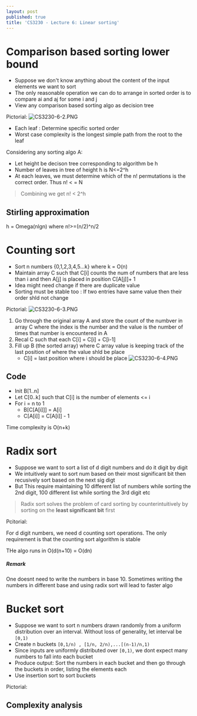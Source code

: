 ```yaml
---
layout: post
published: true
title: 'CS3230 - Lecture 6: Linear sorting'
---
```

# Comparison based sorting lower bound 
- Suppose we don't know anything about the content of the input elements we want to sort
- The only reasonable operation we can do to arrange in sorted order is to compare ai and aj for some i and j
- View any comparison based sorting algo as decision tree

Pictorial:
![CS3230-6-2.PNG]({{site.baseurl}}/img/CS3230-6-2.PNG)

- Each leaf : Determine specific sorted order
- Worst case complexity is the longest simple path from the root to the leaf

Considering any sorting algo A:
- Let height be decison tree corresponding to algorithm be h
- Number of leaves in tree of height h is N<=2^h
- At each leaves, we must determine which of the n! permutations is the correct order. Thus n! < = N

> Combining we get n! < 2^h


## Stirling approximation
h = Omega(nlgn) where n!>=(n/2)^n/2


# Counting sort
- Sort n numbers {0,1,2,3,4,5...k} where k = O(n)
- Maintain array C such that C[i] counts the num of numbers that are less than i and then A[j] is placed in position C[A[j]]+ 1
- Idea might need change if there are duplicate value
- Sorting must be stable too : If two entries have same value then their order shld not change

Pictorial:
![CS3230-6-3.PNG]({{site.baseurl}}/img/CS3230-6-3.PNG)

1. Go through the original array A and store the count of the numbver in array C where the index is the number and the value is the number of times that number is encountered in A
2. Recal C such that each C[i] = C[i] + C[i-1]
3. Fill up B (the sorted array) where C array value is keeping track of the last position of where the value shld be place
	- C[i] = last position where i should be place
![CS3230-6-4.PNG]({{site.baseurl}}/img/CS3230-6-4.PNG)


## Code
- Init B[1..n]
- Let C[0..k] such that C[i] is the number of elements <= i
- For i = n to 1
	- B[C[A[i]]] = A[i]
    - C[A[i]] = C[A[i]] - 1


Time complexity is O(n+k)


# Radix sort
- Suppose we want to sort a list of d digit numbers and do it digit by digit
- We intuitively want to sort num based on their most significant bit then recusively sort based on the next sig digt
- But This require maintaining 10 different list of numbers while sorting the 2nd digit, 100 different list while sorting the 3rd digit etc

> Radix sort solves the problem of card sorting by counterintuitively by sorting on the **least significant bit** first


Pcitorial:

For d digit numbers, we need d counting sort operations. The only requirement is that the counting sort algorithm is stable

THe algo runs in O(d(n+10) = O(dn)


##### Remark
One doesnt need to write the numbers in base 10. Sometimes writing the numbers in different base and using radix sort will lead to faster algo


# Bucket sort
- Suppose we want to sort n numbers drawn randomly from a uniform distribution over an interval. Without loss of generality, let interval be `[0,1)`
- Create n buckets `[0,1/n) , [1/n, 2/n),...[(n-1)/n,1)`
- Since inputs are uniformly distributed over `[0,1)`, we dont expect many numbers to fall into each bucket
- Produce output: Sort the numbers in each bucket and then go through the buckets in order, listing the elements each
- Use insertion sort to sort buckets

Pictorial:


## Complexity analysis
